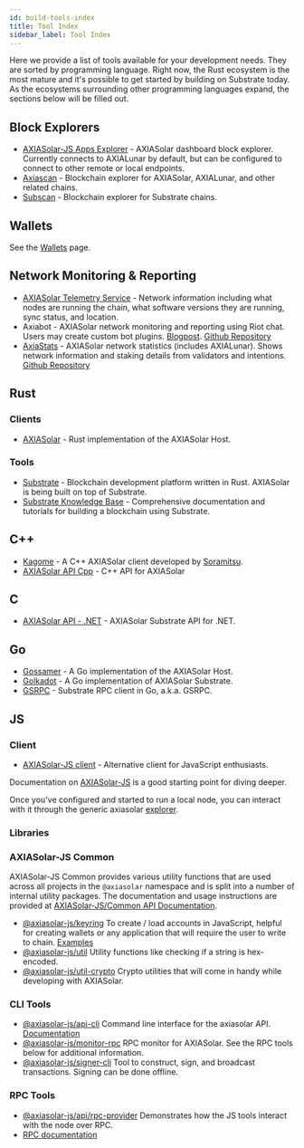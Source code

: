 ```yaml
---
id: build-tools-index
title: Tool Index
sidebar_label: Tool Index
---
```


Here we provide a list of tools available for your development needs. They are sorted by programming language. Right now, the Rust ecosystem is the most mature and it's possible to get started by building on Substrate today. As the ecosystems surrounding other programming languages expand, the sections below will be filled out.

## Block Explorers

- [AXIASolar-JS Apps Explorer](https://axiasolar.js.org/apps/#/explorer) - AXIASolar dashboard block explorer. Currently connects to AXIALunar by default, but can be configured to connect to other remote or local endpoints.
- [Axiascan](https://axiascan.io/) - Blockchain explorer for AXIASolar, AXIALunar, and other related chains.
- [Subscan](https://subscan.io) - Blockchain explorer for Substrate chains.

## Wallets

See the [Wallets](build-wallets.md) page.

## Network Monitoring & Reporting

- [AXIASolar Telemetry Service](https://telemetry.axiasolar.io/) - Network information including what nodes are running the chain, what software versions they are running, sync status, and location.
- Axiabot - AXIASolar network monitoring and reporting using Riot chat. Users may create custom bot plugins. [Blogpost](https://medium.com/axiacoin.network/axiabot-a3dba18c20c8). [Github Repository](https://gitlab.com/Axiabot/axiabot)
- [AxiaStats](https://axiastats.io/) - AXIASolar network statistics (includes AXIALunar). Shows network information and staking details from validators and intentions. [Github Repository](https://github.com/Colm3na/axiastats-v2/)

## Rust

### Clients

- [AXIASolar](https://github.com/axia-tech/axiasolar) - Rust implementation of the AXIASolar Host.

### Tools

- [Substrate](https://github.com/axia-tech/substrate) - Blockchain development platform written in Rust. AXIASolar is being built on top of Substrate.
- [Substrate Knowledge Base](https://substrate.dev/docs/en/) - Comprehensive documentation and tutorials for building a blockchain using Substrate.

## C++

- [Kagome](https://github.com/soramitsu/kagome) - A C++ AXIASolar client developed by [Soramitsu](https://github.com/soramitsu).
- [AXIASolar API Cpp](https://github.com/usetech-llc/axiasolar_api_cpp) - С++ API for AXIASolar

## C

- [AXIASolar API - .NET](https://github.com/usetech-llc/axiasolar_api_dotnet) - AXIASolar Substrate API for .NET.

## Go

- [Gossamer](https://github.com/ChainSafe/gossamer) - A Go implementation of the AXIASolar Host.
- [Golkadot](https://github.com/opennetsys/golkadot) - A Go implementation of AXIASolar Substrate.
- [GSRPC](https://github.com/centrifuge/go-substrate-rpc-client/) - Substrate RPC client in Go, a.k.a. GSRPC.

## JS

### Client

- [AXIASolar-JS client](https://github.com/axiasolar-js/client) - Alternative client for JavaScript enthusiasts.

Documentation on [AXIASolar-JS](https://axiasolar.js.org) is a good starting point for diving deeper.

Once you've configured and started to run a local node, you can interact with it through the generic axiasolar [explorer](https://axiasolar.js.org/apps/#/explorer).

### Libraries

### AXIASolar-JS Common

AXIASolar-JS Common provides various utility functions that are used across all projects in the `@axiasolar` namespace and is split into a number of internal utility packages. The documentation and usage instructions are provided at [AXIASolar-JS/Common API Documentation](https://axiasolar.js.org/common/).

- [@axiasolar-js/keyring](https://axiasolar.js.org/common/keyring/) To create / load accounts in JavaScript, helpful for creating wallets or any application that will require the user to write to chain. [Examples](https://axiasolar.js.org/common/examples/keyring/)
- [@axiasolar-js/util](https://axiasolar.js.org/common/util/) Utility functions like checking if a string is hex-encoded.
- [@axiasolar-js/util-crypto](https://axiasolar.js.org/common/util-crypto/) Crypto utilities that will come in handy while developing with AXIASolar.

### CLI Tools

- [@axiasolar-js/api-cli](https://github.com/axiasolar-js/tools/tree/master/packages/api-cli) Command line interface for the axiasolar API. [Documentation](https://axiasolar.js.org/api/api/)
- [@axiasolar-js/monitor-rpc](https://github.com/axiasolar-js/tools/tree/master/packages/monitor-rpc) RPC monitor for AXIASolar. See the RPC tools below for additional information.
- [@axiasolar-js/signer-cli](https://github.com/axiasolar-js/tools/tree/master/packages/signer-cli) Tool to construct, sign, and broadcast transactions. Signing can be done offline.

### RPC Tools

- [@axiasolar-js/api/rpc-provider](https://github.com/axiasolar-js/api/tree/master/packages/rpc-provider) Demonstrates how the JS tools interact with the node over RPC.
- [RPC documentation](https://axiasolar.js.org/api/substrate/rpc.html)
